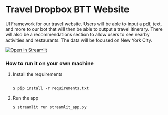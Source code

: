 # Travel Dropbox BTT Website 

UI Framework for our travel website. Users will be able to input a pdf, text, and more to our bot that will then be able to output a travel itinerary. There will also be a recommendations section to allow users to see nearby activities and restaurants. The data will be focused on New York City. 

[![Open in Streamlit](https://static.streamlit.io/badges/streamlit_badge_black_white.svg)](https://travelbtt.streamlit.app/)

### How to run it on your own machine

1. Install the requirements

   ```

   $ pip install -r requirements.txt
   ```

2. Run the app

   ```
   $ streamlit run streamlit_app.py
   ```

